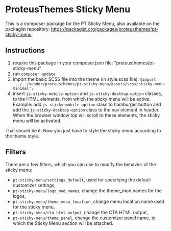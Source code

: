 # ProteusThemes Sticky Menu #

This is a composer package for the PT Sticky Menu, also available on the packagist repository: https://packagist.org/packages/proteusthemes/pt-sticky-menu.

## Instructions ##

1. require this package in your composer.json file: "proteusthemes/pt-sticky-menu"
2. run `composer update`
3. import the basic SCSS file into the theme (in style.scss file):
`@import '../../vendor/proteusthemes/pt-sticky-menu/assets/scss/sticky-menu-minimal';`
4. insert `js-sticky-mobile-option` and `js-sticky-desktop-option` classes, to the HTML elements, from which the sticky menu will be active. Example: add `js-sticky-mobile-option` class to hamburger button and add the `js-sticky-desktop-option` class to the nav element in header. When the browser window top will scroll to these elements, the sticky menu will be activated.

That should be it. Now you just have to style the sticky menu according to the theme style.

## Filters ##

There are a few filters, which you can use to modify the behavior of the sticky menu:

- `pt-sticky-menu/settings_default`, used for specifying the default customizer settings,
- `pt-sticky-menu/logo_mod_names`, change the theme_mod names for the logos,
- `pt-sticky-menu/theme_menu_location`, change menu location name used for the sticky menu,
- `pt-sticky-menu/cta_html_output`, change the CTA HTML output,
- `pt-sticky-menu/theme_panel`, change the customizer panel name, to which the Sticky Menu section will be attached.